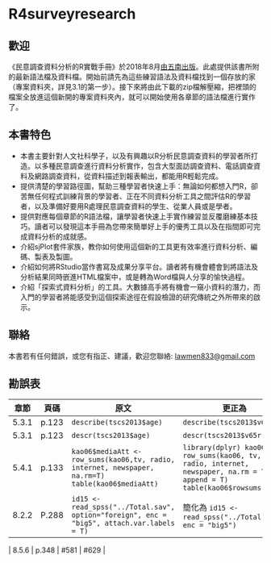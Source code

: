 # R4surveyresearch

## 歡迎  
《民意調查資料分析的R實戰手冊》於2018年8月[由五南出版](http://www.wunan.com.tw/bookdetail.asp?no=13929)。此處提供該書所附的最新語法檔及資料檔。開始前請先為這些練習語法及資料檔找到一個存放的家（專案資料夾，詳見3.1的第一步）。接下來將由此下載的zip檔解壓縮，把裡頭的檔案全放進這個新開的專案資料夾內，就可以開始使用各章節的語法檔進行實作了。

## 本書特色  
- 本書主要針對人文社科學子，以及有興趣以R分析民意調查資料的學習者所打造。以多種民意調查進行資料分析實作，包含大型面訪調查資料、電話調查資料及網路調查資料，從資料描述到報表輸出，都能用R輕鬆完成。
- 提供清楚的學習路徑圖，幫助三種學習者快速上手：無論如何都想入門R，卻苦無任何程式訓練背景的學習者、正在不同資料分析工具之間評估R的學習者，以及準備好要用R處理民意調查資料的學生、從業人員或是學者。  
- 提供對應每個章節的R語法檔，讓學習者快速上手實作練習並反覆磨練基本技巧。讀者可以發現這本手冊為您帶來簡單好上手的優秀工具以及在指間即可完成資料分析的成就感。  
- 介紹sjPlot套件家族，教你如何使用這個新的工具更有效率進行資料分析、編碼、製表及製圖。  
- 介紹如何將RStudio當作書寫及成果分享平台。讀者將有機會體會到將語法及分析結果同時嵌進HTML檔案中，或是轉為Word檔與人分享的愉快過程。  
- 介紹「探索式資料分析」的工具。大數據高手將有機會一窺小資料的潛力，而入門的學習者將能感受到這個探索途徑在假設檢證的研究傳統之外所帶來的啟示。  

## 聯絡  
本書若有任何錯誤，或您有指正、建議，歡迎您聯絡: [lawmen833@gmail.com](lawmen833@gmail.com) 

## 勘誤表

|章節|頁碼|原文|更正為|
|----|----|----|-------|
|5.3.1 | p.123 | `describe(tscs2013$age)` | `describe(tscs2013$v65r)`  |
|5.3.1 | p.123 | `descr(tscs2013$age)`  | `descr(tscs2013$v65r)`  |
|5.4.1 | p.133 | `kao06$mediaAtt <- row_sums(kao06,tv, radio, internet, newspaper, na.rm=T) table(kao06$mediaAtt)` | `library(dplyr) kao06 <- row_sums(kao06, tv, radio, internet, newspaper, na.rm = T, append = T) table(kao06$rowsums)`| 
|8.2.2| P.288 | `id15 <- read_spss("../Total.sav", option="foreign", enc = "big5", attach.var.labels = T)` | 簡化為 `id15 <- read_spss("../Total.sav", enc = "big5")` |

| 8.5.6 | p.348 | #581 | #629 | 

